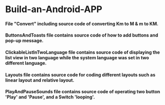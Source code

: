 # Build-an-Android-APP

#### File "Convert" including source code of converting Km to M & m to KM.
#### ButtonsAndToasts file contains source code of how to add buttons and pop-up message.
#### ClickableListInTwoLanguage file contains source code of displaying the list view in two language while the system language was set in two different language.
#### Layouts file contains source code for coding different layouts such as linear layout and relative layout.
#### PlayAndPauseSounds file contains source code of operating two button 'Play' and 'Pause', and a Switch 'looping'.
